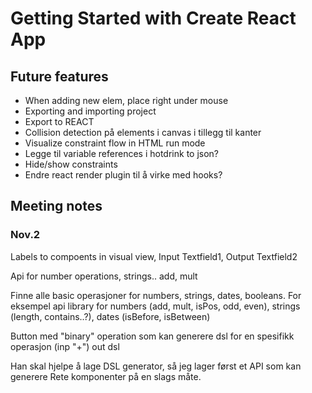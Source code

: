 # Getting Started with Create React App

## Future features
* When adding new elem, place right under mouse
* Exporting and importing project
* Export to REACT
* Collision detection på elements i canvas i tillegg til kanter
* Visualize constraint flow in HTML run mode
* Legge til variable references i hotdrink to json?
* Hide/show constraints
* Endre react render plugin til å virke med hooks?

## Meeting notes

### Nov.2
Labels to compoents in visual view, Input Textfield1, Output Textfield2

Api for number operations, strings..
add, mult

Finne alle basic operasjoner for numbers, strings, dates, booleans.
For eksempel api library for numbers (add, mult, isPos, odd, even), strings (length, contains..?), dates (isBefore, isBetween)

Button med "binary" operation som kan generere dsl for en spesifikk operasjon (inp "+") out dsl

Han skal hjelpe å lage DSL generator, så jeg lager først et API som kan generere Rete komponenter på en slags måte.